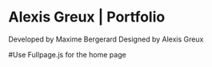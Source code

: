 # Alexis Greux | Portfolio 
Developed by Maxime Bergerard 
Designed by Alexis Greux

#Use
Fullpage.js for the home page
